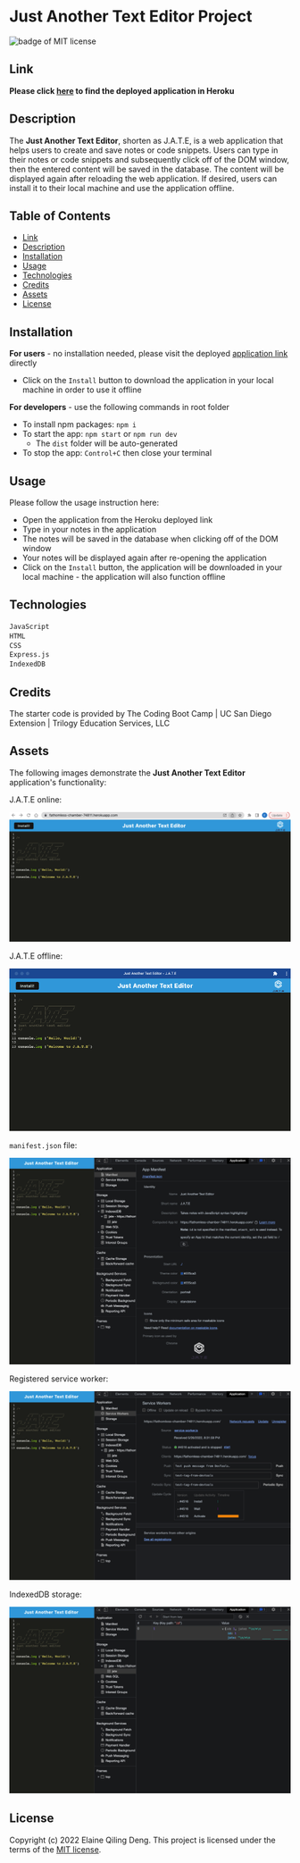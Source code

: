 # Just Another Text Editor Project

![badge of MIT license](https://img.shields.io/badge/license-MIT-9cf)

## Link

**Please click [here](https://fathomless-chamber-74811.herokuapp.com/) to find the deployed application in Heroku**

## Description

The **Just Another Text Editor**, shorten as J.A.T.E, is a web application that helps users to create and save notes or code snippets. Users can type in their notes or code snippets and subsequently click off of the DOM window, then the entered content will be saved in the database. The content will be displayed again after reloading the web application. If desired, users can install it to their local machine and use the application offline.

## Table of Contents

- [Link](#link)
- [Description](#description)
- [Installation](#installation)
- [Usage](#usage)
- [Technologies](#technologies)
- [Credits](#credits)
- [Assets](#assets)
- [License](#license)

## Installation

**For users** - no installation needed, please visit the deployed [application link](https://fathomless-chamber-74811.herokuapp.com/) directly
- Click on the `Install` button to download the application in your local machine in order to use it offline 

**For developers** - use the following commands in root folder
- To install npm packages: `npm i`
- To start the app: `npm start` or `npm run dev`
    - The `dist` folder will be auto-generated
- To stop the app: `Control+C` then close your terminal

## Usage

Please follow the usage instruction here:
- Open the application from the Heroku deployed link
- Type in your notes in the application
- The notes will be saved in the database when clicking off of the DOM window
- Your notes will be displayed again after re-opening the application
- Click on the `Install` button, the application will be downloaded in your local machine - the application will also function offline

## Technologies

```md
JavaScript
HTML
CSS
Express.js
IndexedDB
```

## Credits

The starter code is provided by The Coding Boot Camp | UC San Diego Extension | Trilogy Education Services, LLC

## Assets

The following images demonstrate the **Just Another Text Editor** application's functionality:

J.A.T.E online:

![image for jate online](assets/images/jate-online.png)

J.A.T.E offline:

![image for jate offline](assets/images/jate-offline.png)

`manifest.json` file:

![image for manifest.json file](assets/images/manifest.png)

Registered service worker:

![image for service worker](assets/images/service-workers.png)

IndexedDB storage:

![image for IndexedDB storage](assets/images/indexed-db.png)

## License

Copyright (c) 2022 Elaine Qiling Deng. This project is licensed under the terms of the [MIT license](LICENSE).